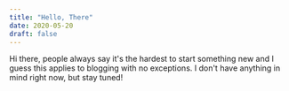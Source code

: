```yaml
---
title: "Hello, There"
date: 2020-05-20
draft: false
---
```


Hi there, people always say it's the hardest to start something new and I guess this applies to blogging with no exceptions. I don't have anything in mind right now, but stay tuned!
